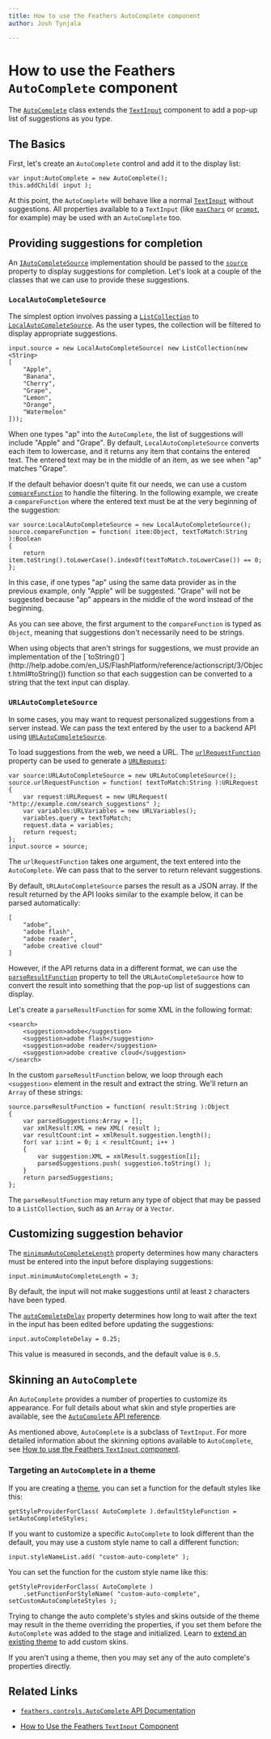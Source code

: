 ```yaml
---
title: How to use the Feathers AutoComplete component  
author: Josh Tynjala

---
```

# How to use the Feathers `AutoComplete` component

The [`AutoComplete`](../api-reference/feathers/controls/AutoComplete.html) class extends the [`TextInput`](text-input.html) component to add a pop-up list of suggestions as you type.

## The Basics

First, let's create an `AutoComplete` control and add it to the display list:

``` code
var input:AutoComplete = new AutoComplete();
this.addChild( input );
```

At this point, the `AutoComplete` will behave like a normal [`TextInput`](text-input.html) without suggestions. All properties available to a `TextInput` (like [`maxChars`](../api-reference/feathers/controls/TextInput.html#maxChars) or [`prompt`](../api-reference/feathers/controls/TextInput.html#prompt), for example) may be used with an `AutoComplete` too.

## Providing suggestions for completion

An [`IAutoCompleteSource`](../api-reference/feathers/data/IAutoCompleteSource.html) implementation should be passed to the [`source`](../api-reference/feathers/controls/AutoComplete.html#source) property to display suggestions for completion. Let's look at a couple of the classes that we can use to provide these suggestions.

### `LocalAutoCompleteSource`

The simplest option involves passing a [`ListCollection`](../api-reference/feathers/data/ListCollection.html) to [`LocalAutoCompleteSource`](../api-reference/feathers/data/LocalAutoCompleteSource.html). As the user types, the collection will be filtered to display appropriate suggestions. 

``` code
input.source = new LocalAutoCompleteSource( new ListCollection(new <String>
[
	"Apple",
	"Banana",
	"Cherry",
	"Grape",
	"Lemon",
	"Orange",
	"Watermelon"
]));
```

When one types "ap" into the `AutoComplete`, the list of suggestions will include "Apple" and "Grape". By default, `LocalAutoCompleteSource` converts each item to lowercase, and it returns any item that contains the entered text. The entered text may be in the middle of an item, as we see when "ap" matches "Grape".

If the default behavior doesn't quite fit our needs, we can use a custom [`compareFunction`](../api-reference/feathers/data/LocalAutoCompleteSource.html#compareFunction) to handle the filtering. In the following example, we create a `compareFunction` where the entered text must be at the very beginning of the suggestion:

``` code
var source:LocalAutoCompleteSource = new LocalAutoCompleteSource();
source.compareFunction = function( item:Object, textToMatch:String ):Boolean
{
	return item.toString().toLowerCase().indexOf(textToMatch.toLowerCase()) == 0;
};
```

In this case, if one types "ap" using the same data provider as in the previous example, only "Apple" will be suggested. "Grape" will not be suggested because "ap" appears in the middle of the word instead of the beginning.

As you can see above, the first argument to the `compareFunction` is typed as `Object`, meaning that suggestions don't necessarily need to be strings.

<aside class="info">When using objects that aren't strings for suggestions, we must provide an implementation of the [`toString()`](http://help.adobe.com/en_US/FlashPlatform/reference/actionscript/3/Object.html#toString()) function so that each suggestion can be converted to a string that the text input can display.</aside>

### `URLAutoCompleteSource`

In some cases, you may want to request personalized suggestions from a server instead. We can pass the text entered by the user to a backend API using [`URLAutoCompleteSource`](../api-reference/feathers/data/URLAutoCompleteSource.html).

To load suggestions from the web, we need a URL. The [`urlRequestFunction`](../api-reference/feathers/data/URLAutoCompleteSource.html#urlRequestFunction) property can be used to generate a [`URLRequest`](http://help.adobe.com/en_US/FlashPlatform/reference/actionscript/3/flash/net/URLRequest.html):

``` code
var source:URLAutoCompleteSource = new URLAutoCompleteSource();
source.urlRequestFunction = function( textToMatch:String ):URLRequest
{
	var request:URLRequest = new URLRequest( "http://example.com/search_suggestions" );
	var variables:URLVariables = new URLVariables();
	variables.query = textToMatch;
	request.data = variables;
	return request;
};
input.source = source;
```

The `urlRequestFunction` takes one argument, the text entered into the `AutoComplete`. We can pass that to the server to return relevant suggestions.

By default, `URLAutoCompleteSource` parses the result as a JSON array. If the result returned by the API looks similar to the example below, it can be parsed automatically:

``` code
[
	"adobe",
	"adobe flash",
	"adobe reader",
	"adobe creative cloud"
]
```

However, if the API returns data in a different format, we can use the [`parseResultFunction`](../api-reference/feathers/data/URLAutoCompleteSource.html#parseResultFunction) property to tell the `URLAutoCompleteSource` how to convert the result into something that the pop-up list of suggestions can display.

Let's create a `parseResultFunction` for some XML in the following format:

``` code
<search>
	<suggestion>adobe</suggestion>
	<suggestion>adobe flash</suggestion>
	<suggestion>adobe reader</suggestion>
	<suggestion>adobe creative cloud</suggestion>
</search>
```

In the custom `parseResultFunction` below, we loop through each `<suggestion>` element in the result and extract the string. We'll return an `Array` of these strings:

``` code
source.parseResultFunction = function( result:String ):Object
{
	var parsedSuggestions:Array = [];
	var xmlResult:XML = new XML( result );
	var resultCount:int = xmlResult.suggestion.length();
	for( var i:int = 0; i < resultCount; i++ )
	{
		var suggestion:XML = xmlResult.suggestion[i];
		parsedSuggestions.push( suggestion.toString() );
	}
	return parsedSuggestions;
};
```

The `parseResultFunction` may return any type of object that may be passed to a `ListCollection`, such as an `Array` or a `Vector`.

## Customizing suggestion behavior

The [`minimumAutoCompleteLength`](../api-reference/feathers/controls/AutoComplete.html#minimumAutoCompleteLength) property determines how many characters must be entered into the input before displaying suggestions:

``` code
input.minimumAutoCompleteLength = 3;
```

By default, the input will not make suggestions until at least `2` characters have been typed.

The [`autoCompleteDelay`](../api-reference/feathers/controls/AutoComplete.html#autoCompleteDelay) property determines how long to wait after the text in the input has been edited before updating the suggestions:

``` code
input.autoCompleteDelay = 0.25;
```

This value is measured in seconds, and the default value is `0.5`.

## Skinning an `AutoComplete`

An `AutoComplete` provides a number of properties to customize its appearance. For full details about what skin and style properties are available, see the [`AutoComplete` API reference](../api-reference/feathers/controls/AutoComplete.html).

As mentioned above, `AutoComplete` is a subclass of `TextInput`. For more detailed information about the skinning options available to `AutoComplete`, see [How to use the Feathers `TextInput` component](text-input.html).

### Targeting an `AutoComplete` in a theme

If you are creating a [theme](themes.html), you can set a function for the default styles like this:

``` code
getStyleProviderForClass( AutoComplete ).defaultStyleFunction = setAutoCompleteStyles;
```

If you want to customize a specific `AutoComplete` to look different than the default, you may use a custom style name to call a different function:

``` code
input.styleNameList.add( "custom-auto-complete" );
```

You can set the function for the custom style name like this:

``` code
getStyleProviderForClass( AutoComplete )
    .setFunctionForStyleName( "custom-auto-complete", setCustomAutoCompleteStyles );
```

Trying to change the auto complete's styles and skins outside of the theme may result in the theme overriding the properties, if you set them before the `AutoComplete` was added to the stage and initialized. Learn to [extend an existing theme](extending-themes.html) to add custom skins.

If you aren't using a theme, then you may set any of the auto complete's properties directly.

## Related Links

-   [`feathers.controls.AutoComplete` API Documentation](../api-reference/feathers/controls/AutoComplete.html)

-   [How to Use the Feathers `TextInput` Component](text-input.html)